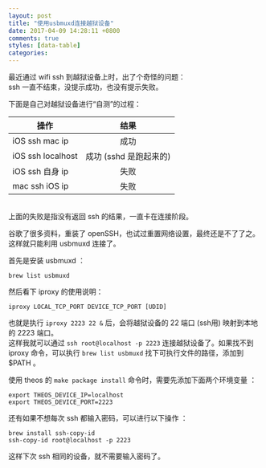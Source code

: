 ```yaml
---
layout: post
title: "使用usbmuxd连接越狱设备"
date: 2017-04-09 14:28:11 +0800
comments: true
styles: [data-table]
categories: 
---
```


最近通过 wifi ssh 到越狱设备上时，出了个奇怪的问题： <br>
ssh 一直不结束，没提示成功，也没有提示失败。<br>

下面是自己对越狱设备进行“自测”的过程：

| 操作           |    结果     |
| ------------- |:-------------:|
| iOS ssh mac ip          | 成功 |
| iOS ssh localhost          | 成功 (sshd 是跑起来的)|
| iOS ssh 自身 ip          | 失败 |
| mac ssh iOS ip           | 失败 |

<br>
上面的失败是指没有返回 ssh 的结果，一直卡在连接阶段。

<!--more-->

谷歌了很多资料，重装了 openSSH，也试过重置网络设置，最终还是不了了之。这样就只能利用 usbmuxd 连接了。

首先是安装 usbmuxd ：

```
brew list usbmuxd
```

然后看下 iproxy 的使用说明：

```
iproxy LOCAL_TCP_PORT DEVICE_TCP_PORT [UDID]
```

也就是执行 `iproxy 2223 22 &` 后，会将越狱设备的 22 端口 (ssh用) 映射到本地的 2223 端口。 <br>
这样我就可以通过 `ssh root@localhost -p 2223` 连接越狱设备了。如果找不到 iproxy 命令，可以执行 `brew list usbmuxd` 找下可执行文件的路径，添加到 $PATH 。

使用 theos 的 `make package install` 命令时，需要先添加下面两个环境变量 ：

```
export THEOS_DEVICE_IP=localhost
export THEOS_DEVICE_PORT=2223
```

还有如果不想每次 ssh 都输入密码，可以进行以下操作 ：

```
brew install ssh-copy-id
ssh-copy-id root@localhost -p 2223
```

这样下次 ssh 相同的设备，就不需要输入密码了。

